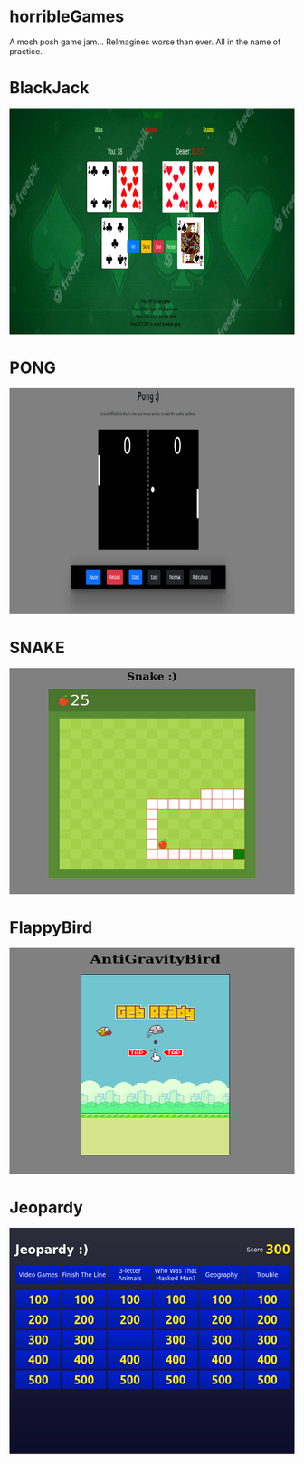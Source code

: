 # horribleGames
A mosh posh game jam... ReImagines worse than ever. All in the name of practice. 

# BlackJack

<img src="/blackjack/blackJackImg.png" width="700" height="400">

# PONG

<img src="/pongImg.png" width="700" height="400">

# SNAKE
<img src="/snake/snakegame.png" width="700" height="400">

# FlappyBird
<img src="/flappyBird/antiGravityBird.png" width="700" height="400">

# Jeopardy
<img src="/jeopardy/jeopardyImg.png" width="700" height="400" />

